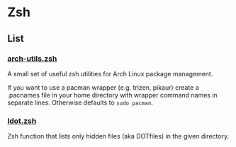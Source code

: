 # Zsh

## List

### [arch-utils.zsh](arch-utils.zsh)

A small set of useful zsh utilities for Arch Linux package management.

If you want to use a pacman wrapper (e.g. trizen, pikaur)
create a .pacnames file in your home directory with
wrapper command names in separate lines.
Otherwise defaults to `sudo pacman`.

### [ldot.zsh](ldot.zsh)

Zsh function that lists only hidden files (aka DOTfiles) in the given directory.
